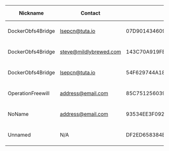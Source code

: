 | Nickname |  Contact | Hashed Fingerprint	| Running | Flags | Last Seen | First Seen | Last Restarted | Advertised Bandwidth | Platform | Version | Version Status | Recommended Version | BridgeDB Distributor | OR Addresses | Transports | BlockList |
|---|---|---|---|---|---|---|---|---|---|---|---|---|---|---|---|---|
|DockerObfs4Bridge | lsepcn@tuta.io | 07D901434609CD71C1FD6D75B66306A9076CF2B8 | true | Running, V2Dir, Valid | 2025-08-31 08:48:50 | 2025-08-31 06:18:50 | 2025-08-31 05:50:01 | 0 | Tor 0.4.8.14 on Linux | 0.4.8.14 | recommended | true | N/A | 10.98.163.212:60418 | obfs4 | |
|DockerObfs4Bridge | steve@mildlybrewed.com | 143C70A919FB8E26D8C7D76E769425B404DD5872 | false | V2Dir, Valid | 2025-08-31 08:48:50 | 2025-08-31 03:18:50 | 2025-08-31 03:06:26 | 403456 | Tor 0.4.8.14 on Linux | 0.4.8.14 | recommended | true | N/A | 10.103.80.126:60010 | obfs4 | |
|DockerObfs4Bridge | lsepcn@tuta.io | 54F629744A18D8F3F5C329F3D481D95FACC26CF6 | true | Running, V2Dir, Valid | 2025-08-31 08:48:50 | 2025-08-31 06:48:50 | 2025-08-31 06:42:51 | 0 | Tor 0.4.8.14 on Linux | 0.4.8.14 | recommended | true | N/A | 10.252.226.95:64928 | obfs4 | |
|OperationFreewill | <address@email.com> | 85C751256039651318B6302F93F2286ECD4DED4C | true | Running, V2Dir, Valid | 2025-08-31 08:48:50 | 2025-08-31 00:18:50 | 2025-08-31 00:02:08 | 0 | Tor 0.4.8.17 on Linux | 0.4.8.17 | recommended | true | N/A | 10.15.195.86:62922 | obfs4 | |
|NoName | <address@email.com> | 93534EE3F092AA3F18AA99C971CC5FC9A9912BF3 | true | Running, V2Dir, Valid | 2025-08-31 08:48:50 | 2025-08-31 06:18:50 | 2025-08-31 05:57:03 | 0 | Tor 0.4.8.10 on Linux | 0.4.8.10 | recommended | true | N/A | 10.39.174.151:50416 | obfs4 | |
|Unnamed | N/A | DF2ED658384B98E6F92FD819E0DC370D2AD9EE23 | true | Running, V2Dir, Valid | 2025-08-31 08:48:50 | 2025-08-31 02:48:50 | 2025-08-31 04:20:25 | 54272 | Tor 0.4.8.17 on Linux | 0.4.8.17 | recommended | true | N/A | 10.70.66.11:57722 |  | |
